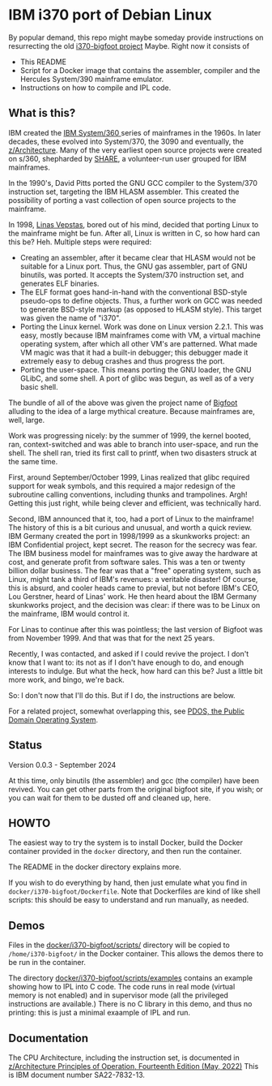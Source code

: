 # IBM i370 port of Debian Linux

By popular demand, this repo might maybe someday provide instructions
on resurrecting the old
[i370-bigfoot project](https://linas.org/linux/i370-bigfoot.html)
Maybe. Right now it consists of
* This README
* Script for a Docker image that contains the assembler, compiler
  and the Hercules System/390 mainframe emulator.
* Instructions on how to compile and IPL code.

## What is this?
IBM created the [IBM System/360 ](https://en.wikipedia.org/wiki/IBM_System/360)
series of mainframes in the 1960s. In later decades, these evolved into
System/370, the 3090 and eventually, the
[z/Architecture](https://en.wikipedia.org/wiki/Z/Architecture).
Many of the very earliest open source projects were created on s/360,
shepharded by [SHARE](https://en.wikipedia.org/wiki/SHARE_(computing)),
a volunteer-run user grouped for IBM mainframes.

In the 1990's, David Pitts ported the GNU GCC compiler to the System/370
instruction set, targeting the IBM HLASM assembler. This created the
possibility of porting a vast collection of open source projects to the
mainframe.

In 1998, [Linas Vepstas](https://linas.org), bored out of his mind,
decided that porting Linux to the mainframe might be fun. After all,
Linux is written in C, so how hard can this be? Heh. Multiple steps
were required:
* Creating an assembler, after it became clear that HLASM would not be
  suitable for a Linux port. Thus, the GNU gas assembler, part of GNU
  binutils, was ported. It accepts the System/370 instruction set, and
  generates ELF binaries.
* The ELF format goes hand-in-hand with the conventional BSD-style
  pseudo-ops to define objects. Thus, a further work on GCC was needed
  to generate BSD-style markup (as opposed to HLASM style). This target
  was given the name of "i370".
* Porting the Linux kernel. Work was done on Linux version 2.2.1. This
  was easy, mostly because IBM mainframes come with VM, a virtual
  machine operating system, after which all other VM's are patterned.
  What made VM magic was that it had a built-in debugger; this debugger
  made it extremely easy to debug crashes and thus progress the port.
* Porting the user-space. This means porting the GNU loader, the
  GNU GLibC, and some shell.  A port of glibc was begun, as well as
  of a very basic shell.

The bundle of all of the above was given the project name of
[Bigfoot](https://linas.org/linux/i370-bigfoot.html) alluding to the
idea of a large mythical creature. Because mainframes are, well, large.

Work was progressing nicely: by the summer of 1999, the kernel booted,
ran, context-switched and was able to branch into user-space, and run
the shell. The shell ran, tried its first call to printf, when two
disasters struck at the same time.

First, around September/October 1999, Linas realized that glibc required
support for weak symbols, and this required a major redesign of the
subroutine calling conventions, including thunks and trampolines. Argh!
Getting this just right, while being clever and efficient, was technically
hard.

Second, IBM announced that it, too, had a port of Linux to the
mainframe! The history of this is a bit curious and unusual, and worth a
quick review. IBM Germany created the port in 1998/1999 as a skunkworks
project: an IBM Confidential project, kept secret. The reason for the
secrecy was fear. The IBM business model for mainframes was to give away
the hardware at cost, and generate profit from software sales. This was
a ten or twenty billion dollar business. The fear was that a "free"
operating system, such as Linux, might tank a third of IBM's revenues:
a veritable disaster! Of course, this is absurd, and cooler heads came
to previal, but not before IBM's CEO, Lou Gerstner, heard of Linas'
work. He then heard about the IBM Germany skunkworks project, and the
decision was clear: if there was to be Linux on the mainframe, IBM would
control it.

For Linas to continue after this was pointless; the last version of
Bigfoot was from November 1999. And that was that for the next 25 years.

Recently, I was contacted, and asked if I could revive the project.
I don't know that I want to: its not as if I don't have enough to do,
and enough interests to indulge. But what the heck, how hard can this
be? Just a little bit more work, and bingo, we're back.

So: I don't now that I'll do this. But if I do, the instructions are
below.

For a related project, somewhat overlapping this, see
[PDOS, the Public Domain Operating System](https://pdos.org).

## Status
Version 0.0.3 - September 2024

At this time, only binutils (the assembler) and gcc (the compiler)
have been revived. You can get other parts from the original bigfoot
site, if you wish; or you can wait for them to be dusted off and
cleaned up, here.

## HOWTO
The easiest way to try the system is to install Docker, build the Docker
container provided in the `docker` directory, and then run the
container.

The README in the docker directory explains more.

If you wish to do everything by hand, then just emulate what you find in
`docker/i370-bigfoot/Dockerfile`. Note that Dockerfiles are kind of like
shell scripts: this should be easy to understand and run manually, as
needed.

## Demos
Files in the [docker/i370-bigfoot/scripts/](docker/i370-bigfoot/scripts/)
directory will be copied to `/home/i370-bigfoot/` in the Docker
container. This allows the demos there to be run in the container.

The directory
[docker/i370-bigfoot/scripts/examples](docker/i370-bigfoot/scripts/examples)
contains an example showing how to IPL into C code. The code runs in
real mode (virtual memory is not enabled) and in supervisor mode (all
the privileged instructions are available.) There is no C library in
this demo, and thus no printing: this is just a minimal exaample of IPL
and run.

## Documentation
The CPU Architecture, including the instruction set, is documented in
[z/Architecture Principles of Operation, Fourteenth Edition (May,
2022)](https://www.ibm.com/docs/en/module_1678991624569/pdf/SA22-7832-13.pdf)
This is IBM document number SA22-7832-13.
